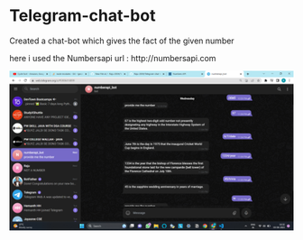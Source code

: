 # Telegram-chat-bot
<p> Created a chat-bot which gives the fact of the given number</p>
<p> here i used the Numbersapi url : http://numbersapi.com <p>
 <img src="Img.png"/>
